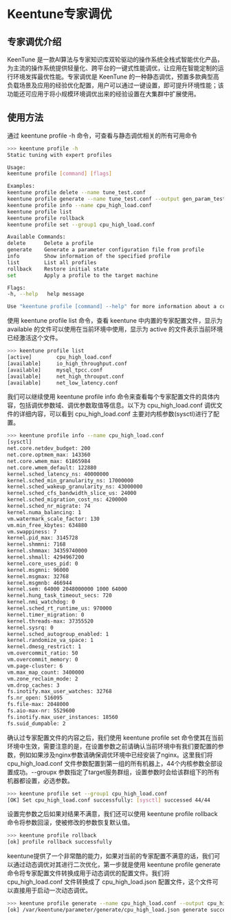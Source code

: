 # Keentune专家调优
## 专家调优介绍
KeenTune 是一款AI算法与专家知识库双轮驱动的操作系统全栈式智能优化产品，为主流的操作系统提供轻量化、跨平台的一键式性能调优，让应用在智能定制的运行环境发挥最优性能。专家调优是 KeenTune 的一种静态调优，预置多款典型高负载场景及应用的经验优化配置，用户可以通过一键设置，即可提升环境性能；该功能还可应用于将小规模环境调优出来的经验设置在大集群中扩展使用。  

## 使用方法
通过 keentune profile -h 命令，可查看与静态调优相关的所有可用命令
```sh
>>> keentune profile -h
Static tuning with expert profiles

Usage:
keentune profile [command] [flags]

Examples:
keentune profile delete --name tune_test.conf
keentune profile generate --name tune_test.conf --output gen_param_test.json
keentune profile info --name cpu_high_load.conf
keentune profile list
keentune profile rollback
keentune profile set --group1 cpu_high_load.conf

Available Commands:
delete      Delete a profile
generate    Generate a parameter configuration file from profile
info        Show information of the specified profile
list        List all profiles
rollback    Restore initial state
set         Apply a profile to the target machine

Flags:
-h, --help   help message

Use "keentune profile [command] --help" for more information about a command.
```
使用 keentune profile list 命令，查看 keentune 中内置的专家配置文件，显示为 available 的文件可以使用在当前环境中使用，显示为 active 的文件表示当前环境已经激活这个文件。  
```sh
>>> keentune profile list
[active]        cpu_high_load.conf
[available]     io_high_throughput.conf
[available]     mysql_tpcc.conf
[available]     net_high_throuput.conf
[available]     net_low_latency.conf
```
我们可以继续使用 keentune profile info 命令来查看每个专家配置文件的具体内容，包括调优参数域、调优参数取值等信息。以下为 cpu_high_load.conf 调优文件的详细内容，可以看到 cpu_high_load.conf 主要对内核参数(sysctl)进行了配置。  
```sh
>>> keentune profile info --name cpu_high_load.conf
[sysctl]
net.core.netdev_budget: 200
net.core.optmem_max: 143360
net.core.wmem_max: 61865984
net.core.wmem_default: 122880
kernel.sched_latency_ns: 40000000
kernel.sched_min_granularity_ns: 17000000
kernel.sched_wakeup_granularity_ns: 43000000
kernel.sched_cfs_bandwidth_slice_us: 24000
kernel.sched_migration_cost_ns: 4200000
kernel.sched_nr_migrate: 74
kernel.numa_balancing: 1
vm.watermark_scale_factor: 130
vm.min_free_kbytes: 634880
vm.swappiness: 7
kernel.pid_max: 3145728
kernel.shmmni: 7168
kernel.shmmax: 34359740000
kernel.shmall: 4294967200
kernel.core_uses_pid: 0
kernel.msgmni: 96000
kernel.msgmax: 32768
kernel.msgmnb: 466944
kernel.sem: 64000 2048000000 1000 64000
kernel.hung_task_timeout_secs: 720
kernel.nmi_watchdog: 0
kernel.sched_rt_runtime_us: 970000
kernel.timer_migration: 0
kernel.threads-max: 37355520
kernel.sysrq: 0
kernel.sched_autogroup_enabled: 1
kernel.randomize_va_space: 1
kernel.dmesg_restrict: 1
vm.overcommit_ratio: 50
vm.overcommit_memory: 0
vm.page-cluster: 6
vm.max_map_count: 3400000
vm.zone_reclaim_mode: 2
vm.drop_caches: 3
fs.inotify.max_user_watches: 32768
fs.nr_open: 516095
fs.file-max: 2048000
fs.aio-max-nr: 5529600
fs.inotify.max_user_instances: 18560
fs.suid_dumpable: 2
```
确认过专家配置文件的内容之后，我们使用 keentune profile set 命令使其在当前环境中生效，需要注意的是，在设置参数之前请确认当前环境中有我们要配置的参数，例如如果涉及nginx参数请确保调优环境中已经安装了nginx。这里我们将 cpu_high_load.conf 文件参数配置到第一组的所有机器上，44个内核参数全部设置成功。--groupx 参数指定了target服务群组，设置参数时会给该群组下的所有机器都设置，必选参数。
```sh
>>> keentune profile set --group1 cpu_high_load.conf
[OK] Set cpu_high_load.conf successfully: [sysctl] successed 44/44
```
设置完参数之后如果对结果不满意，我们还可以使用 keentune profile rollback 命令将参数回滚，使被修改的参数恢复默认值。
```sh
>>> keentune profile rollback
[ok] profile rollback successfully
```
keentune提供了一个非常酷的能力，如果对当前的专家配置不满意的话，我们可以通过动态调优对其进行二次优化，第一步就是使用 keentune profile generate 命令将专家配置文件转换成用于动态调优的配置文件。我们将 cpu_high_load.conf 文件转换成了 cpu_high_load.json 配置文件，这个文件可以直接用于启动一次动态调优。
```sh
>>> keentune profile generate --name cpu_high_load.conf --output cpu_high_load.json
[ok] /var/keentune/parameter/generate/cpu_high_load.json generate successfully
```